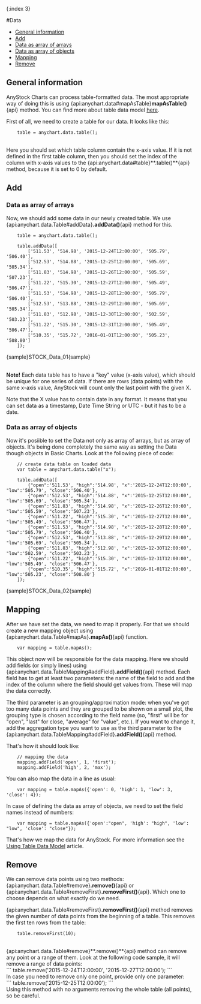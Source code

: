 {:index 3}

#Data

* [General information](#general_information)
* [Add](#add)
 * [Data as array of arrays](#data_as_array_of_arrays)
 * [Data as array of objects](#data_as_array_of_objects)
* [Mapping](#mapping)
* [Remove](#remove)

## General information
AnyStock Charts can process table-formatted data. The most appropriate way of doing this is using {api:anychart.data#mapAsTable}**mapAsTable()**{api} method. You can find more about table data model [here](../Working_with_Data/Using_Table_Data_Model).

First of all, we need to create a table for our data. It looks like this:
<br>
```
	table = anychart.data.table();
```
<br>
Here you should set which table column contain the x-axis value. If it is not defined in the first table column, then you should set the index of the column with x-axis values to the {api:anychart.data#table}**.table()**{api} method, because it is set to 0 by default.

## Add

### Data as array of arrays

Now, we should add some data in our newly created table. We use {api:anychart.data.Table#addData}**.addData()**{api} method for this.

```
	table = anychart.data.table();
	
	table.addData([
		['511.53', '514.98', '2015-12-24T12:00:00', '505.79', '506.40'],
        ['512.53', '514.88', '2015-12-25T12:00:00', '505.69', '505.34'],
        ['511.83', '514.98', '2015-12-26T12:00:00', '505.59', '507.23'],
        ['511.22', '515.30', '2015-12-27T12:00:00', '505.49', '506.47'],
        ['511.53', '514.98', '2015-12-28T12:00:00', '505.79', '506.40'],
        ['512.53', '513.88', '2015-12-29T12:00:00', '505.69', '505.34'],
        ['511.83', '512.98', '2015-12-30T12:00:00', '502.59', '503.23'],
        ['511.22', '515.30', '2015-12-31T12:00:00', '505.49', '506.47'],
        ['510.35', '515.72', '2016-01-01T12:00:00', '505.23', '508.80']
	]);
```

{sample}STOCK\_Data\_01{sample}

<br>**Note!** Each data table has to have a "key" value (x-axis value), which should be unique for one series of data. If there are rows (data points) with the same x-axis value, AnyStock will count only the last point with the given X.

Note that the X value has to contain date in any format. It means that you can set data as a timestamp, Date Time String or UTC - but it has to be a date.


### Data as array of objects

Now it's posiible to set the Data not only as array of arrays, but as array of objects. It's being done completely the same way as setting the Data though objects in Basic Charts. Look at the following piece of code:

```
	// create data table on loaded data
    var table = anychart.data.table("x");

    table.addData([
        {"open":'511.53', "high":'514.98', "x":'2015-12-24T12:00:00', "low":'505.79', "close":'506.40'},
        {"open":'512.53', "high":'514.88', "x":'2015-12-25T12:00:00', "low":'505.69', "close":'505.34'},
        {"open":'511.83', "high":'514.98', "x":'2015-12-26T12:00:00', "low":'505.59', "close":'507.23'},
        {"open":'511.22', "high":'515.30', "x":'2015-12-27T12:00:00', "low":'505.49', "close":'506.47'},
        {"open":'511.53', "high":'514.98', "x":'2015-12-28T12:00:00', "low":'505.79', "close":'506.40'},
        {"open":'512.53', "high":'513.88', "x":'2015-12-29T12:00:00', "low":'505.69', "close":'505.34'},
        {"open":'511.83', "high":'512.98', "x":'2015-12-30T12:00:00', "low":'502.59', "close":'503.23'},
        {"open":'511.22', "high":'515.30', "x":'2015-12-31T12:00:00', "low":'505.49', "close":'506.47'},
        {"open":'510.35', "high":'515.72', "x":'2016-01-01T12:00:00', "low":'505.23', "close":'508.80'}
    ]);

```

{sample}STOCK\_Data\_02{sample}


## Mapping

After we have set the data, we need to map it properly. For that we should create a new mapping object using {api:anychart.data.Table#mapAs}**.mapAs()**{api} function. 

```
	var mapping = table.mapAs();
```

This object now will be responsible for the data mapping. Here we should add fields (or simply lines) using {api:anychart.data.TableMapping#addField}**.addField()**{api} method. Each field has to get at least two parameters: the name of the field to add and the index of the column where the field should get values from. These will map the data correctly.

The third parameter is an grouping/approximation mode: when you've got too many data points and they are grouped to be shown on a small plot, the grouping type is chosen according to the field name (so, "first" will be for "open", "last" for close, "average" for "value", etc.). If you want to change it, add the aggregation type you want to use as the third parameter to the {api:anychart.data.TableMapping#addField}**.addField()**{api} method.

That's how it should look like:

```
    // mapping the data
	mapping.addField('open', 1, 'first');
	mapping.addField('high', 2, 'max');
```

You can also map the data in a line as usual:

```
	var mapping = table.mapAs({'open': 0, 'high': 1, 'low': 3, 'close': 4});
```

In case of defining the data as array of objects, we need to set the field names instead of numbers:

```
	var mapping = table.mapAs({'open':"open", 'high': "high", 'low': "low", 'close': "close"});
```

That's how we map the data for AnyStock. For more information see the [Using Table Data Model](../Working_with_Data/Using_Table_Data_Model) article.

## Remove

We can remove data points using two methods: {api:anychart.data.Table#remove}**.remove()**{api} or {api:anychart.data.Table#removeFirst}**.removeFirst()**{api}. 
Which one to choose depends on what exactly do we need.

 {api:anychart.data.Table#removeFirst}**.removeFirst()**{api} method removes the given number of data points from the beginning of a table. This removes the first ten rows from the table:
<br>
```
	table.removeFirst(10);
```
<br>
  {api:anychart.data.Table#remove}**.remove()**{api} method can remove any point or a range of them. Look at the following code sample, it will remove a range of data points:
<br>
```
	table.remove('2015-12-24T12:00:00', '2015-12-27T12:00:00');
```
<br>
In case you need to remove only one point, provide only one parameter:
<br>
```
	table.remove('2015-12-25T12:00:00');
```
<br>
Using this method with no arguments removing the whole table (all points), so be careful. 
